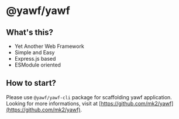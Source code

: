 # @yawf/yawf

## What's this?

- Yet Another Web Framework
- Simple and Easy
- Express.js based
- ESModule oriented

## How to start?

Please use `@yawf/yawf-cli` package for scaffolding yawf application. Looking for more informations, visit at [https://github.com/mk2/yawf](https://github.com/mk2/yawf).
